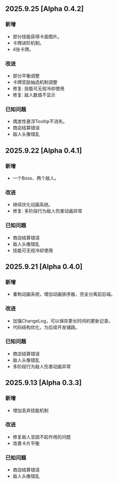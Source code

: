 ## 2025.9.25 [Alpha 0.4.2]

### 新增
- 部分技能获得卡面图片。
- 卡牌进阶机制。
- 4张卡牌。

### 改进
- 部分平衡调整
- 卡牌奖励抽选机制调整
- 修复: 技能可无视冷却使用
- 修复: 敌人数值不显示

### 已知问题
- 偶发性悬浮Tooltip不消失。
- 商店结算错误
- 敌人头像错乱

## 2025.9.22 [Alpha 0.4.1]

### 新增
- 一个Boss、两个敌人。

### 改进
- 继续优化动画系统。
- 修复: 多阶段行为敌人伤害动画异常

### 已知问题
- 商店结算错误
- 敌人头像错乱
- 技能可无视冷却使用

## 2025.9.21 [Alpha 0.4.0]

### 新增
- 重构动画系统，增加动画排序器，完全分离前后端。

### 改进
- 加强ChangeLog，可以保存更长时间的更新记录。
- 代码结构优化，为后续开发铺路。

### 已知问题
- 商店结算错误
- 敌人头像错乱
- 多阶段行为敌人伤害动画异常

## 2025.9.13 [Alpha 0.3.3]

### 新增
- 增加丢弃技能机制

### 改进
- 修复敌人坚固不起作用的问题
- 改善卡片平衡

### 已知问题
- 商店结算错误
- 敌人头像错乱

